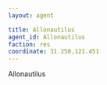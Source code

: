 ```yaml
---
layout: agent

title: Allonautilus
agent_id: Allonautilus 
faction: res
coordinate: 31.250,121.451
---
```


Allonautilus
